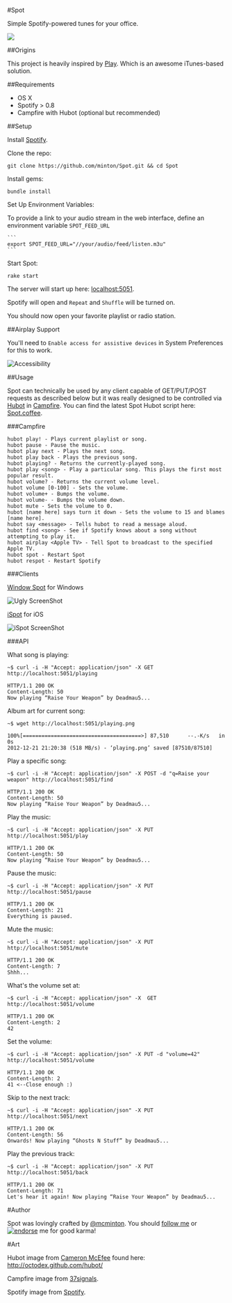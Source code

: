 #Spot

Simple Spotify-powered tunes for your office.

![](https://github.com/minton/Spot/raw/master/resources/Diagram.gif)

##Origins

This project is heavily inspired by [Play](https://github.com/play/play). Which is an awesome iTunes-based solution.

##Requirements

*   OS X
*   Spotify > 0.8
*   Campfire with Hubot (optional but recommended)

##Setup

Install [Spotify](https://www.spotify.com).

Clone the repo:

    git clone https://github.com/minton/Spot.git && cd Spot

Install gems:

    bundle install

Set Up Environment Variables:

To provide a link to your audio stream in the web interface, define an environment variable `SPOT_FEED_URL`

    ```
    export SPOT_FEED_URL="//your/audio/feed/listen.m3u"
    ```

Start Spot:

    rake start

The server will start up here: [localhost:5051](http://localhost:5051).

Spotify will open and `Repeat` and `Shuffle` will be turned on.

You should now open your favorite playlist or radio station.

##Airplay Support

You'll need to `Enable access for assistive devices` in System Preferences for this to work.

![Accessibility](http://i.imgur.com/N8rwAee.png)

##Usage

Spot can technically be used by any client capable of GET/PUT/POST requests as described below but it was really designed to be controlled via [Hubot](http://hubot.github.com/) in [Campfire](http://campfirenow.com/). You can find the latest Spot Hubot script here: [Spot.coffee](https://raw.github.com/github/hubot-scripts/master/src/scripts/spot.coffee).

###Campfire

    hubot play! - Plays current playlist or song.
    hubot pause - Pause the music.
    hubot play next - Plays the next song.
    hubot play back - Plays the previous song.
    hubot playing? - Returns the currently-played song.
    hubot play <song> - Play a particular song. This plays the first most popular result.
    hubot volume? - Returns the current volume level.
    hubot volume [0-100] - Sets the volume.
    hubot volume+ - Bumps the volume.
    hubot volume- - Bumps the volume down.
    hubot mute - Sets the volume to 0.
    hubot [name here] says turn it down - Sets the volume to 15 and blames [name here].
    hubot say <message> - Tells hubot to read a message aloud.
    hubot find <song> - See if Spotify knows about a song without attempting to play it.
    hubot airplay <Apple TV> - Tell Spot to broadcast to the specified Apple TV.
    hubot spot - Restart Spot
    hubot respot - Restart Spotify

###Clients

[Window Spot](https://github.com/minton/windowspot) for Windows

![Ugly ScreenShot](https://raw.github.com/minton/windowspot/master/UglyScreenShot.PNG)

[iSpot](http://github.com/otternq/iSpot) for iOS

![iSpot ScreenShot](https://s3.amazonaws.com/ispot/iOS+Simulator+Screen+shot+Jan+25%2C+2014%2C+10.53.21+AM.png)

###API

What song is playing:

    ~$ curl -i -H "Accept: application/json" -X GET http://localhost:5051/playing
    
    HTTP/1.1 200 OK
    Content-Length: 50
    Now playing “Raise Your Weapon” by Deadmau5...

Album art for current song:

    ~$ wget http://localhost:5051/playing.png
    
    100%[======================================>] 87,510      --.-K/s   in 0s      
    2012-12-21 21:20:38 (518 MB/s) - ‘playing.png’ saved [87510/87510]
    
Play a specific song:

    ~$ curl -i -H "Accept: application/json" -X POST -d "q=Raise your weapon" http://localhost:5051/find
    
    HTTP/1.1 200 OK
    Content-Length: 50
    Now playing “Raise Your Weapon” by Deadmau5...
    
Play the music:

    ~$ curl -i -H "Accept: application/json" -X PUT http://localhost:5051/play
    
    HTTP/1.1 200 OK
    Content-Length: 50
    Now playing “Raise Your Weapon” by Deadmau5...

Pause the music:

    ~$ curl -i -H "Accept: application/json" -X PUT http://localhost:5051/pause
    
    HTTP/1.1 200 OK
    Content-Length: 21
    Everything is paused.

Mute the music:

    ~$ curl -i -H "Accept: application/json" -X PUT http://localhost:5051/mute
    
    HTTP/1.1 200 OK
    Content-Length: 7
    Shhh...
    
What's the volume set at:

    ~$ curl -i -H "Accept: application/json" -X  GET http://localhost:5051/volume
    
    HTTP/1.1 200 OK
    Content-Length: 2
    42
    
Set the volume:

    ~$ curl -i -H "Accept: application/json" -X PUT -d "volume=42" http://localhost:5051/volume
    
    HTTP/1.1 200 OK
    Content-Length: 2
    41 <--Close enough :)
    
Skip to the next track:

    ~$ curl -i -H "Accept: application/json" -X PUT http://localhost:5051/next
    
    HTTP/1.1 200 OK
    Content-Length: 56
    Onwards! Now playing “Ghosts N Stuff” by Deadmau5...

Play the previous track:

    ~$ curl -i -H "Accept: application/json" -X PUT http://localhost:5051/back
    
    HTTP/1.1 200 OK
    Content-Length: 71
    Let's hear it again! Now playing “Raise Your Weapon” by Deadmau5...
    
#Author

Spot was lovingly crafted by [@mcminton](https://twitter.com/mcminton). You should [follow me](https://twitter.com/intent/follow?screen_name=mcminton) or [![endorse](https://api.coderwall.com/minton/endorsecount.png)](https://coderwall.com/minton) me for good karma! 

#Art

Hubot image from [Cameron McEfee](https://github.com/cameronmcefee) found here: http://octodex.github.com/hubot/

Campfire image from [37signals](http://37signals.com/).

Spotify image from [Spotify](http://spotify.com/).

    
